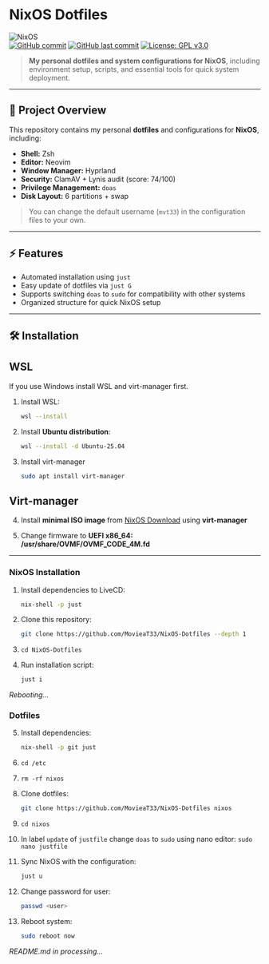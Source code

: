 # NixOS Dotfiles

![NixOS](https://img.shields.io/badge/NixOS-000?style=for-the-badge&logo=nixos&logoColor=white)<br>
[![GitHub commit](https://img.shields.io/github/commit-activity/m/MovieaT33/NixOS-Dotfiles?label=acivity)](https://github.com/MovieaT33/NixOS-Dotfiles/commits)
[![GitHub last commit](https://img.shields.io/github/last-commit/MovieaT33/NixOS-Dotfiles)](https://github.com/MovieaT33/NixOS-Dotfiles/commits)
[![License: GPL v3.0](https://img.shields.io/badge/License-GPLv3-blue.svg)](https://www.gnu.org/licenses/gpl-3.0)

> **My personal dotfiles and system configurations for NixOS**, including environment setup, scripts, and essential tools for quick system deployment.

---

## 📌 Project Overview

This repository contains my personal **dotfiles** and configurations for **NixOS**, including:

- **Shell:** Zsh  
- **Editor:** Neovim  
- **Window Manager:** Hyprland  
- **Security:** ClamAV + Lynis audit (score: 74/100)  
- **Privilege Management:** `doas`  
- **Disk Layout:** 6 partitions + swap  

> You can change the default username (`mvt33`) in the configuration files to your own.

---

## ⚡ Features

- Automated installation using `just`
- Easy update of dotfiles via `just G`
- Supports switching `doas` to `sudo` for compatibility with other systems
- Organized structure for quick NixOS setup

---

## 🛠 Installation

## WSL

If you use Windows install WSL and virt-manager first.

1. Install WSL:
   ```bash
   wsl --install

2. Install **Ubuntu distribution**:
   ```bash
   wsl --install -d Ubuntu-25.04

3. Install virt-manager
   ```bash
   sudo apt install virt-manager

## Virt-manager

4. Install **minimal ISO image** from [NixOS Download](https://nixos.org/download/) using **virt-manager**

5. Change firmware to **UEFI x86_64: /usr/share/OVMF/OVMF_CODE_4M.fd**

---

### NixOS Installation 

1. Install dependencies to LiveCD:
   ```bash
   nix-shell -p just

2. Clone this repository:
   ```bash
   git clone https://github.com/MovieaT33/NixOS-Dotfiles --depth 1

3. `cd NixOS-Dotfiles`

4. Run installation script:
   ```bash
   just i

*Rebooting...*

### Dotfiles

5. Install dependencies:
   ```bash
   nix-shell -p git just

6. `cd /etc`

7. `rm -rf nixos`

8. Clone dotfiles:
    ```bash
    git clone https://github.com/MovieaT33/NixOS-Dotfiles nixos

9. `cd nixos`

10. In label `update` of `justfile` change `doas` to `sudo` using nano editor: `sudo nano justfile`

11. Sync NixOS with the configuration:
    ```bash
    just u

12. Change password for user:
    ```bash
    passwd <user>

13. Reboot system:
    ```bash
    sudo reboot now

*README.md in processing...*
